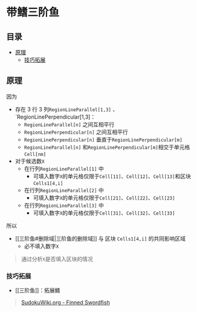 # 带鳍三阶鱼

<!-- START doctoc generated TOC please keep comment here to allow auto update -->
<!-- DON'T EDIT THIS SECTION, INSTEAD RE-RUN doctoc TO UPDATE -->
## 目录

- [原理](#%E5%8E%9F%E7%90%86)
  - [技巧拓展](#%E6%8A%80%E5%B7%A7%E6%8B%93%E5%B1%95)

<!-- END doctoc generated TOC please keep comment here to allow auto update -->

## 原理

因为
- 存在 3 行 3 列`RegionLineParallel[1,3]` 、`RegionLinePerpendicular[1,3]：
	- `RegionLineParallel[n]` 之间互相平行
	- `RegionLinePerpendicular[n]` 之间互相平行
	- `RegionLinePerpendicular[n]` 垂直于`RegionLinePerpendicular[m]`
	- `RegionLineParallel[n]` 和`RegionLinePerpendicular[m]`相交于单元格`Cell[nm]`
- 对于候选数`X`
	- 在行列`RegionLineParallel[1]` 中
		- 可填入数字`X`的单元格仅限于`Cell[11]`、`Cell[12]`、`Cell[13]`和区块 `Cells1[4,i]`
	- 在行列`RegionLineParallel[2]` 中
		- 可填入数字`X`的单元格仅限于`Cell[21]`、`Cell[22]`、`Cell[23]`
	- 在行列`RegionLineParallel[3]` 中
		- 可填入数字`X`的单元格仅限于`Cell[31]`、`Cell[32]`、`Cell[33]`

所以
- [[三阶鱼#删除域|三阶鱼的删除域]] 与 区块 `Cells1[4,i]` 的共同影响区域
	- 必不填入数字`X`

> 通过分析`X`是否填入区块的情况

### 技巧拓展

- [[三阶鱼]]：拓展鳍

> [SudokuWiki.org - Finned Swordfish](https://www.sudokuwiki.org/Finned_SwordFish)
